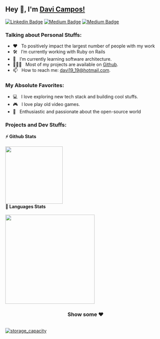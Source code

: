 ## Hey 👋, I'm [Davi Campos!](https://github.com/davi19/)

[![Linkedin Badge](https://img.shields.io/badge/-LinkedIn-0e76a8?style=for-the-badge&logo=Linkedin&logoColor=white)](https://www.linkedin.com/in/davi-campos-gon%C3%A7alves-212439124/) [![Medium Badge](https://img.shields.io/badge/medium-%2312100E.svg?&style=for-the-badge&logo=medium&logoColor=white)](https://davi19-19.medium.com/) [![Medium Badge](https://img.shields.io/badge/Linux-FCC624?style=for-the-badge&logo=linux&logoColor=black)](https://davi19-19.medium.com/)


### Talking about Personal Stuffs:

- ❤️ &nbsp; To positively impact the largest number of people with my work<br /> 
- 🛠 &nbsp; I’m currently working with Ruby on Rails<br /> 
- 🚀 &nbsp; I’m currently learning software architecture.
- 👨🏻‍💻 &nbsp; Most of my projects are available on [Github](https://github.com/davi19).
- 📫 &nbsp; How to reach me: davi19_19@hotmail.com.

### My Absolute Favorites:

- 💻 &nbsp; I love exploring new tech stack and building cool stuffs.
- 🎮 &nbsp; I love play old video games.
- 🐧 &nbsp; Enthusiastic and passionate about the open-source world


<!--
<code><img height="25" src="https://raw.githubusercontent.com/github/explore/80688e429a7d4ef2fca1e82350fe8e3517d3494d/topics/sass/sass.png" alt="sass"></code>
-->

### Projects and Dev Stuffs:


  <summary><b>⚡ Github Stats</b></summary>
  <br/>
<img height="180em" src="https://github-readme-stats-davi19.vercel.app/api?username=davi19&count_private=true&show_icons=true&theme=dracula" />
<summary><b>🚀 Languages Stats</b></summary>
  <br/>
<img height="280em" src="https://github-readme-stats-davi19.vercel.app/api/top-langs/?username=davi19&hide=java,html,css,SCSS,ASP.NET,Sass&langs_count=20"/>
  <br/>
<div align="center">

### Show some ❤️

</div>
    <br />
<a href="https://github.com/davi19/storage_capacity">
  <img align="center" src="https://github-readme-stats.vercel.app/api/pin/?username=davi19&repo=storage_capacity&show_icons=true&line_height=27&title_color=6aa6f8&text_color=8a919a&icon_color=6aa6f8&bg_color=0e1116" alt="storage_capacity" />
</a>
<div align="center">

</div>

